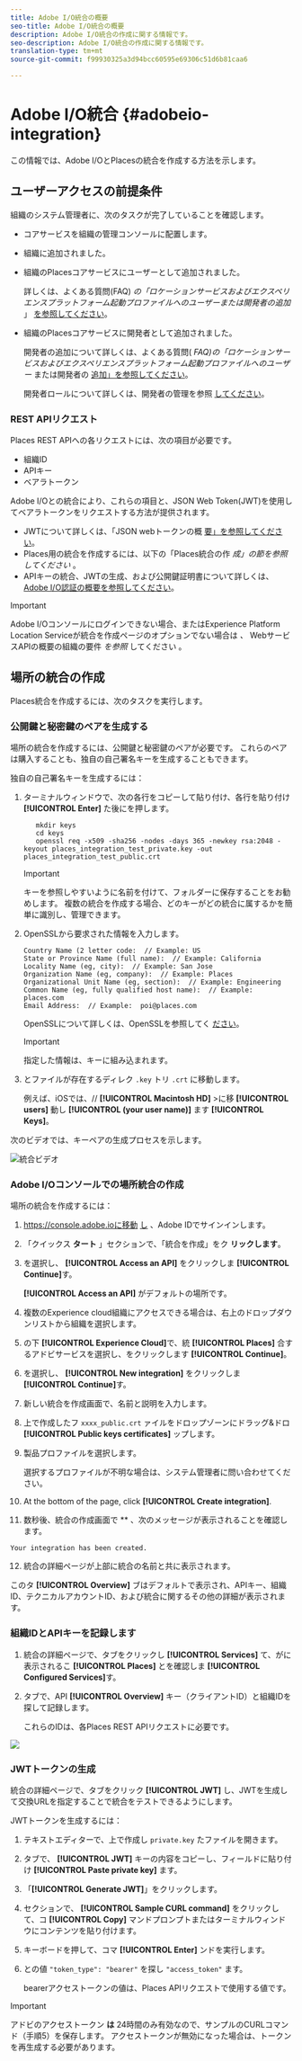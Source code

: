 ```yaml
---
title: Adobe I/O統合の概要
seo-title: Adobe I/O統合の概要
description: Adobe I/O統合の作成に関する情報です。
seo-description: Adobe I/O統合の作成に関する情報です。
translation-type: tm+mt
source-git-commit: f99930325a3d94bcc60595e69306c51d6b81caa6

---
```



# Adobe I/O統合 {#adobeio-integration}

この情報では、Adobe I/OとPlacesの統合を作成する方法を示します。

## ユーザーアクセスの前提条件

組織のシステム管理者に、次のタスクが完了していることを確認します。

* コアサービスを組織の管理コンソールに配置します。
* 組織に追加されました。
* 組織のPlacesコアサービスにユーザーとして追加されました。

   詳しくは、よくある質問(FAQ) *の「ロケーションサービスおよびエクスペリエンスプラットフォーム起動プロファイルへのユーザーまたは開発者の追加* 」 [を参照してください](/help/places-faqs.md)。

* 組織のPlacesコアサービスに開発者として追加されました。

   開発者の追加について詳しくは、よくある質問( *FAQ)の「ロケーションサービスおよびエクスペリエンスプラットフォーム起動プロファイルへのユーザー* または開発者の [追加」を参照してください](/help/places-faqs.md)。

   開発者ロールについて詳しくは、開発者の管理を参照 [してください](https://helpx.adobe.com/enterprise/using/manage-developers.html)。

### REST APIリクエスト

Places REST APIへの各リクエストには、次の項目が必要です。

* 組織ID
* APIキー
* ベアラトークン

Adobe I/Oとの統合により、これらの項目と、JSON Web Token(JWT)を使用してベアラトークンをリクエストする方法が提供されます。

* JWTについて詳しくは、「JSON webトークンの概 [要」を参照してください](https://jwt.io/introduction/)。
* Places用の統合を作成するには、以下の「Places統合の作 *成」の節を参照してください* 。
* APIキーの統合、JWTの生成、および公開鍵証明書について詳しくは、 [Adobe I/O認証の概要を参照してください](https://www.adobe.io/apis/cloudplatform/console/authentication/gettingstarted.html)。

>[!IMPORTANT]
>
>Adobe I/Oコンソールにログインできない場合、またはExperience Platform Location Serviceが統合を作成ページのオプションでない場合は *、* WebサービスAPIの概要の組織の要件 *を参照* してください [](/help/web-service-api/places-web-services.md)。

## 場所の統合の作成

Places統合を作成するには、次のタスクを実行します。

### 公開鍵と秘密鍵のペアを生成する

場所の統合を作成するには、公開鍵と秘密鍵のペアが必要です。 これらのペアは購入することも、独自の自己署名キーを生成することもできます。

独自の自己署名キーを生成するには：

1. ターミナルウィンドウで、次の各行をコピーして貼り付け、各行を貼り付け **[!UICONTROL Enter]** た後にを押します。

   ```text
      mkdir keys
      cd keys
      openssl req -x509 -sha256 -nodes -days 365 -newkey rsa:2048 -keyout places_integration_test_private.key -out    places_integration_test_public.crt
   ```

   >[!IMPORTANT]
   >
   >キーを参照しやすいように名前を付けて、フォルダーに保存することをお勧めします。 複数の統合を作成する場合、どのキーがどの統合に属するかを簡単に識別し、管理できます。

2. OpenSSLから要求された情報を入力します。

   ```text
   Country Name (2 letter code:  // Example: US
   State or Province Name (full name):  // Example: California
   Locality Name (eg, city):  // Example: San Jose
   Organization Name (eg, company):  // Example: Places
   Organizational Unit Name (eg, section):  // Example: Engineering
   Common Name (eg, fully qualified host name):  // Example: places.com
   Email Address:  // Example:  poi@places.com
   ```

   OpenSSLについて詳しくは、OpenSSLを参照してく [ださい](https://www.openssl.org/)。

   >[!IMPORTANT]
   >
   >指定した情報は、キーに組み込まれます。

3. とファイルが存在するディレク `.key` トリ `.crt` に移動します。

   例えば、iOSでは、// **[!UICONTROL Macintosh HD]** &gt;に移 **[!UICONTROL users]** 動し **[!UICONTROL (your user name)]** ます **[!UICONTROL Keys]**。

次のビデオでは、キーペアの生成プロセスを示します。

![統合ビデオ](/help/assets/places_integration_video.gif)

### Adobe I/Oコンソールでの場所統合の作成

場所の統合を作成するには：

1. https://console.adobe.ioに移動 [し](https://console.adobe.io) 、Adobe IDでサインインします。
2. 「クイックス **タート** 」セクションで、「統合を作成」をク **リックします**。
3. を選択し、 **[!UICONTROL Access an API]** をクリックしま **[!UICONTROL Continue]**&#x200B;す。

   **[!UICONTROL Access an API]** がデフォルトの場所です。

4. 複数のExperience cloud組織にアクセスできる場合は、右上のドロップダウンリストから組織を選択します。
5. の下 **[!UICONTROL Experience Cloud]**&#x200B;で、統 **[!UICONTROL Places]** 合するアドビサービスを選択し、をクリックします **[!UICONTROL Continue]**。
6. を選択し、 **[!UICONTROL New integration]** をクリックしま **[!UICONTROL Continue]**&#x200B;す。
7. 新しい統合を作成画面で、名前と説明を入力します。
8. 上で作成したフ `xxxx_public.crt` ァイルをドロップゾーンにドラッグ&amp;ドロ **[!UICONTROL Public keys certificates]** ップします。
9. 製品プロファイルを選択します。

   選択するプロファイルが不明な場合は、システム管理者に問い合わせてください。
10. At the bottom of the page, click **[!UICONTROL Create integration]**.
11. 数秒後、統合の作成画面で ** 、次のメッセージが表示されることを確認します。

   `Your integration has been created.`

12. 統合の詳細ページが上部に統合の名前と共に表示されます。

   このタ **[!UICONTROL Overview]** ブはデフォルトで表示され、APIキー、組織ID、テクニカルアカウントID、および統合に関するその他の詳細が表示されます。

### 組織IDとAPIキーを記録します

1. 統合の詳細ページで、タブをクリックし **[!UICONTROL Services]** て、がに表示されるこ **[!UICONTROL Places]** とを確認しま **[!UICONTROL Configured Services]**&#x200B;す。
2. タブで、API **[!UICONTROL Overview]** キー（クライアントID）と組織IDを探して記録します。

   これらのIDは、各Places REST APIリクエストに必要です。

![](/help/assets/places_orgid_api-key.png)

### JWTトークンの生成

統合の詳細ページで、タブをクリック **[!UICONTROL JWT]** し、JWTを生成して交換URLを指定することで統合をテストできるようにします。

JWTトークンを生成するには：

1. テキストエディターで、上で作成し `private.key` たファイルを開きます。
2. タブで、 **[!UICONTROL JWT]** キーの内容をコピーし、フィールドに貼り付け **[!UICONTROL Paste private key]** ます。
3. 「**[!UICONTROL Generate JWT]**」をクリックします。
4. セクションで、 **[!UICONTROL Sample CURL command]** をクリックして、コ **[!UICONTROL Copy]** マンドプロンプトまたはターミナルウィンドウにコンテンツを貼り付けます。
5. キーボードを押して、コマ **[!UICONTROL Enter]** ンドを実行します。
6. との値 `"token_type": "bearer"` を探し `"access_token"` ます。

   bearerアクセストークンの値は、Places APIリクエストで使用する値です。

>[!IMPORTANT]
>
>アドビのアクセストークン **は** 24時間のみ有効なので、サンプルのCURLコマンド（手順5）を保存します。 アクセストークンが無効になった場合は、トークンを再生成する必要があります。